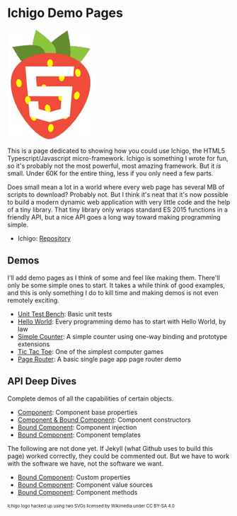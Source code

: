 # Ichigo Demo Pages

<img src="img/ichigo-logo-small.gif" alt="Ichigo">

This is a page dedicated to showing how you could use Ichigo, the HTML5 Typescript/Javascript micro-framework.
Ichigo is something I wrote for fun, so it's probably not the most powerful, most amazing framework. But it _is_
small. Under 60K for the entire thing, less if you only need a few parts.

Does small mean a lot in a world where every web page has several MB of scripts to download? Probably not. But I
think it's neat that it's now possible to build a modern dynamic web application with very little code and the
help of a tiny library. That tiny library only wraps standard ES 2015 functions in a friendly API, but a nice
API goes a long way toward making programming simple.

* Ichigo: [Repository](https://github.com/hachiko-8ko/ichigo)

## Demos

I'll add demo pages as I think of some and feel like making them. There'll only be some simple ones to start.
It takes a while think of good examples, and this is only something I do to kill time and making demos is not even
remotely exciting.

* [Unit Test Bench](demo/test-bench): Basic unit tests
* [Hello World](demo/hello-world): Every programming demo has to start with Hello World, by law
* [Simple Counter](demo/simple-counter): A simple counter using one-way binding and prototype extensions
* [Tic Tac Toe](demo/tic-tac-toe): One of the simplest computer games
* [Page Router](demo/page-router): A basic single page app page router demo

## API Deep Dives

Complete demos of all the capabilities of certain objects.

* [Component](api/component-base): Component base properties
* [Component & Bound Component](api/component-ctor): Component constructors
* [Bound Component](api/component-inject): Component injection
* [Bound Component](api/component-template): Component templates

The following are not done yet. If Jekyll (what Github uses to build this page) worked correctly,
they could be commented out. But we have to work with the software we have, not the software we want.

* [Bound Component](api/component-properties): Custom properties
* [Bound Component](api/component-source): Component value sources
* [Bound Component](api/component-method): Component methods

<sub><sup>Ichigo logo hacked up using two SVGs licensed by Wikimedia under CC BY-SA 4.0</sup></sub>

